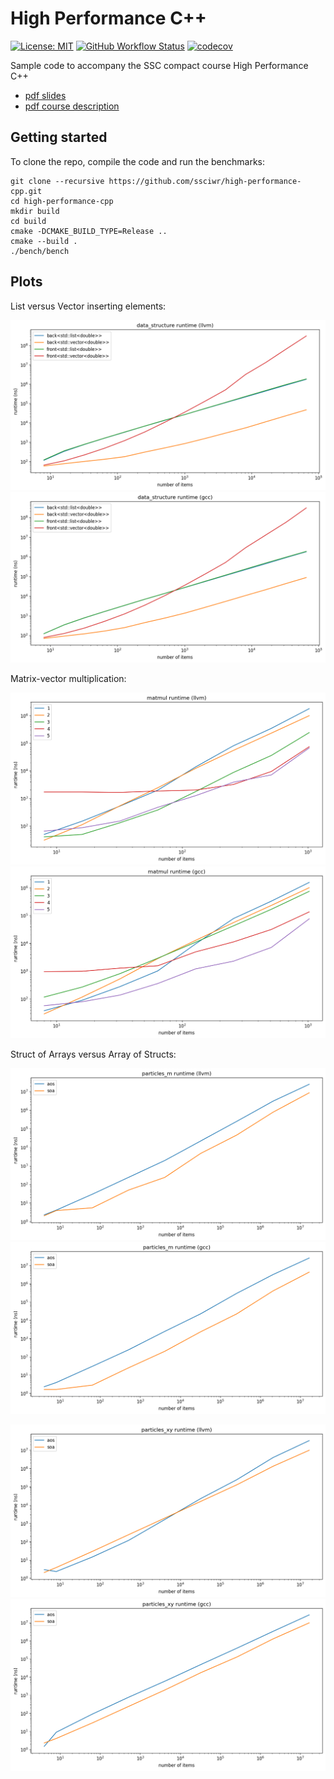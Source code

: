 # High Performance C++

[![License: MIT](https://img.shields.io/badge/License-MIT-yellow.svg)](https://opensource.org/licenses/MIT)
[![GitHub Workflow Status](https://img.shields.io/github/workflow/status/ssciwr/high-performance-cpp/CI)](https://github.com/ssciwr/high-performance-cpp/actions?query=workflow%3ACI)
[![codecov](https://codecov.io/gh/ssciwr/high-performance-cpp/branch/main/graph/badge.svg)](https://codecov.io/gh/ssciwr/high-performance-cpp)

Sample code to accompany the SSC compact course High Performance C++

- [pdf slides](https://github.com/ssciwr/high-performance-cpp/raw/main/slides/slides.pdf)
- [pdf course description](https://ssc.iwr.uni-heidelberg.de/sites/default/files/high-performance-cpp-ss22.pdf)

## Getting started

To clone the repo, compile the code and run the benchmarks:

```
git clone --recursive https://github.com/ssciwr/high-performance-cpp.git
cd high-performance-cpp
mkdir build
cd build
cmake -DCMAKE_BUILD_TYPE=Release ..
cmake --build .
./bench/bench
```

## Plots

List versus Vector inserting elements:

![](plots/data_structure-llvm.png)
![](plots/data_structure-gcc.png)

Matrix-vector multiplication:

![](plots/matmul-llvm.png)
![](plots/matmul-gcc.png)

Struct of Arrays versus Array of Structs:

![](plots/particles_m-llvm.png)
![](plots/particles_m-gcc.png)

![](plots/particles_xy-llvm.png)
![](plots/particles_xy-gcc.png)
